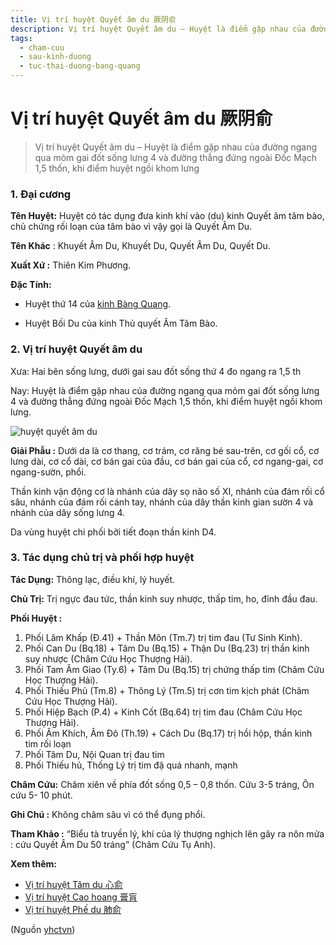 ```yaml
---
title: Vị trí huyệt Quyết âm du 厥阴俞
description: Vị trí huyệt Quyết âm du – Huyệt là điểm gặp nhau của đường ngang qua mỏm gai đốt sống lưng 4 và đường thẳng đứng ngoài  1,5 thốn, khi điểm huyệt ngồi khom lưng
tags:
  - cham-cuu
  - sau-kinh-duong
  - tuc-thai-duong-bang-quang
---
```


# Vị trí huyệt Quyết âm du 厥阴俞 

> Vị trí huyệt Quyết âm du – Huyệt là điểm gặp nhau của đường ngang qua mỏm gai đốt sống lưng 4 và đường thẳng đứng ngoài Đốc Mạch 1,5 thốn, khi điểm huyệt ngồi khom lưng

### 1. Đại cương

**Tên Huyệt:** Huyệt có tác dụng đưa kinh khí vào (du) kinh Quyết âm tâm bào, chủ chứng rối loạn của tâm bào vì vậy gọi là Quyết Âm Du.

**Tên Khác** : Khuyết Âm Du, Khuyết Du, Quyết Âm Du, Quyết Du.

**Xuất Xứ :** Thiên Kim Phương.

**Đặc Tính:**

+ Huyệt thứ 14 của [kinh Bàng Quang](/yhctvn/kinh-tuc-thai-duong-bang-quang/).

+ Huyệt Bối Du của kinh Thủ quyết Âm Tâm Bào.

### 2. Vị trí huyệt Quyết âm du

Xưa: Hai bên sống lưng, dưới gai sau đốt sống thứ 4 đo ngang ra 1,5 th

Nay: Huyệt là điểm gặp nhau của đường ngang qua mỏm gai đốt sống lưng 4 và đường thẳng đứng ngoài Đốc Mạch 1,5 thốn, khi điểm huyệt ngồi khom lưng.

![huyệt quyết âm du](/imgs/yhctvn/huyet-quyet-am-du-300x168.jpg)

**Giải Phẫu :** Dưới da là cơ thang, cơ trám, cơ răng bé sau-trên, cơ gối cổ, cơ lưng dài, cơ cổ dài, cơ bán gai của đầu, cơ bán gai của cổ, cơ ngang-gai, cơ ngang-sườn, phổi.

Thần kinh vận động cơ là nhánh của dây sọ não số XI, nhánh của đám rối cổ sâu, nhánh của đám rối cánh tay, nhánh của dây thần kinh gian sườn 4 và nhánh của dây sống lưng 4.

Da vùng huyệt chi phối bởi tiết đoạn thần kinh D4.

### 3. Tác dụng chủ trị và phối hợp huyệt

**Tác Dụng:** Thông lạc, điều khí, lý huyết.

**Chủ Trị:** Trị ngực đau tức, thần kinh suy nhược, thấp tim, ho, đỉnh đầu đau.

**Phối Huyệt :**

1. Phối Lâm Khấp (Đ.41) + Thần Môn (Tm.7) trị tim đau (Tư Sinh Kinh).
2. Phối Can Du (Bq.18) + Tâm Du (Bq.15) + Thận Du (Bq.23) trị thần kinh suy nhược (Châm Cứu Học Thượng Hải).
3. Phối Tam Âm Giao (Ty.6) + Tâm Du (Bq.15) trị chứng thấp tim (Châm Cứu Học Thượng Hải).
4. Phối Thiếu Phủ (Tm.8) + Thông Lý (Tm.5) trị cơn tim kịch phát (Châm Cứu Học Thượng Hải).
5. Phối Hiệp Bạch (P.4) + Kinh Cốt (Bq.64) trị tim đau (Châm Cứu Học Thượng Hải).
6. Phối Âm Khích, Âm Đô (Th.19) + Cách Du (Bq.17) trị hồi hộp, thần kinh tim rối loạn
7. Phối Tâm Du, Nội Quan trị đau tim
8. Phối Thiếu hủ, Thống Lý trị tim đậ quá nhanh, mạnh

**Châm Cứu:** Châm xiên về phía đốt sống 0,5 – 0,8 thốn. Cứu 3-5 tráng, Ôn cứu 5- 10 phút.

**Ghi Chú :** Không châm sâu vì có thể đụng phổi.

**Tham Khảo :** “Biểu tà truyền lý, khí của lý thượng nghịch lên gây ra nôn mửa : cứu Quyết Âm Du 50 tráng” (Châm Cứu Tụ Anh).

**Xem thêm:**

* [Vị trí huyệt Tâm du 心俞](/yhctvn/vi-tri-huyet-tam-du-%e5%bf%83%e4%bf%9e/)
* [Vị trí huyệt Cao hoang 膏肓](/yhctvn/vi-tri-huyet-cao-hoang-%e8%86%8f%e8%82%93/)
* [Vị trí huyệt Phế du 肺俞](/yhctvn/vi-tri-huyet-phe-du-%e8%82%ba%e4%bf%9e/)

(Nguồn <a href="https://yhctvn.com/vi-tri-huyet-quyet-am-du-厥阴俞/" target="_blank">yhctvn</a>)

